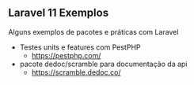 ## Laravel 11 Exemplos

Alguns exemplos de pacotes e práticas com Laravel

- Testes units e features com PestPHP
    - https://pestphp.com/
- pacote dedoc/scramble para documentação da api
  - https://scramble.dedoc.co/

